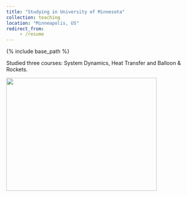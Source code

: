 ```yaml
---
title: "Studying in University of Minnesota"
collection: teaching
location: "Minneapolis, US"
redirect_from: 
     - /resume
---
```

{% include base_path %}

Studied three courses: System Dynamics, Heat Transfer and Balloon & Rockets. 

<img src='https://Yp12138.github.io/images/us1.png' style='width: 400px; height: 300px;'> 


